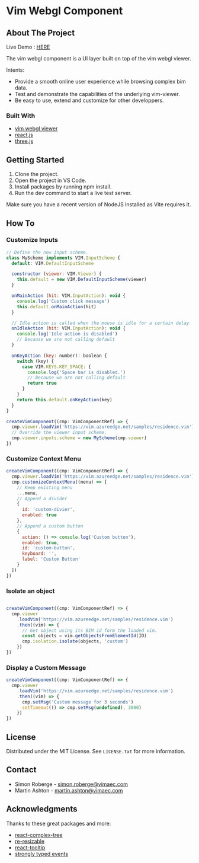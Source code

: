 # Vim Webgl Component

## About The Project

Live Demo : [HERE](https://vimaec.github.io/vim-webgl-app/release/)

The vim webgl component is a UI layer built on top of the vim webgl viewer.

Intents:

- Provide a smooth online user experience while browsing complex bim data.
- Test and demonstrate the capabilities of the underlying vim-viewer.
- Be easy to use, extend and customize for other developpers.

### Built With
- [vim webgl viewer](https://github.com/vimaec/vim-webgl-viewer)
- [react.js](https://reactjs.org/)
- [three.js](https://threejs.org/)

<!-- GETTING STARTED -->

## Getting Started

1. Clone the project.
2. Open the project in VS Code.
3. Install packages by running npm install.
4. Run the dev command to start a live test server.

Make sure you have a recent version of NodeJS installed as Vite requires it.

## How To

### Customize Inputs

```javascript
// Define the new input scheme.
class MyScheme implements VIM.InputScheme {
  default: VIM.DefaultInputScheme

  constructor (viewer: VIM.Viewer) {
    this.default = new VIM.DefaultInputScheme(viewer)
  }

  onMainAction (hit: VIM.InputAction): void {
    console.log('Custom click message')
    this.default.onMainAction(hit)
  }

  // Idle action is called when the mouse is idle for a certain delay
  onIdleAction (hit: VIM.InputAction): void {
    console.log('Idle action is disabled')
    // Because we are not calling default
  }

  onKeyAction (key: number): boolean {
    switch (key) {
      case VIM.KEYS.KEY_SPACE: {
        console.log('Space bar is disabled.')
        // Because we are not calling default
        return true
      }
    }
    return this.default.onKeyAction(key)
  }
}

createVimComponent((cmp: VimComponentRef) => {
  cmp.viewer.loadVim('https://vim.azureedge.net/samples/residence.vim')
  // Override the viewer input scheme.
  cmp.viewer.inputs.scheme = new MyScheme(cmp.viewer)
})
```

### Customize Context Menu
```javascript
createVimComponent((cmp: VimComponentRef) => {
  cmp.viewer.loadVim('https://vim.azureedge.net/samples/residence.vim')
  cmp.customizeContextMenu((menu) => [
    // Keep existing menu
    ...menu,
    // Append a divider
    {
      id: 'custom-divier',
      enabled: true
    },
    // Append a custom button
    {
      action: () => console.log('Custom button'),
      enabled: true,
      id: 'custom-button',
      keyboard: '',
      label: 'Custom Button'
    }
  ])
})
```

### Isolate an object
```javascript

createVimComponent((cmp: VimComponentRef) => {
  cmp.viewer
    .loadVim('https://vim.azureedge.net/samples/residence.vim')
    .then((vim) => {
      // Get object using its BIM id form the loaded vim.
      const objects = vim.getObjectsFromElementId(ID)
      cmp.isolation.isolate(objects, 'custom')
    })
})

```

### Display a Custom Message
```javascript
createVimComponent((cmp: VimComponentRef) => {
  cmp.viewer
    .loadVim('https://vim.azureedge.net/samples/residence.vim')
    .then((vim) => {
      cmp.setMsg('Custom message for 3 seconds')
      setTimeout(() => cmp.setMsg(undefined), 3000)
    })
})

```


## License

Distributed under the MIT License. See `LICENSE.txt` for more information.

## Contact

 - Simon Roberge - simon.roberge@vimaec.com
 - Martin Ashton - martin.ashton@vimaec.com

## Acknowledgments
Thanks to these great packages and more:

 - [react-complex-tree](https://github.com/lukasbach/react-complex-tree)
 - [re-resizable](https://github.com/bokuweb/re-resizable)
 - [react-tooltip](https://github.com/ReactTooltip/react-tooltip)
 - [strongly typed events](https://github.com/KeesCBakker/Strongly-Typed-Events-for-TypeScript#readme)


